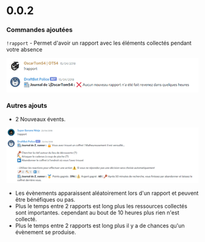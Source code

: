 # 0.0.2

### Commandes ajoutées

`!rapport` - Permet d'avoir un rapport avec les éléments collectés pendant votre absence

![Et si vous êtes pas parti, bah il n'y a rien de nouveau](<../.gitbook/assets/image (9).png>)

### Autres ajouts

* 2 Nouveaux évents.

![L'un des évents ajoutés](<../.gitbook/assets/image (10).png>)

* Les évènements apparaissent aléatoirement lors d'un rapport et peuvent être bénéfiques ou pas.
* Plus le temps entre 2 rapports est long plus les ressources collectés sont importantes. cependant au bout de 10 heures plus rien n'est collecté.
* Plus le temps entre 2 rapports est long plus il y a de chances qu'un évènement se produise.
